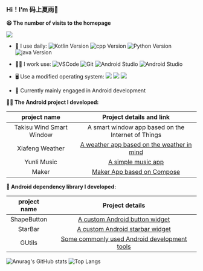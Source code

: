 ### Hi！I’m 码上夏雨👋
**😆 The number of visits to the homepage**

[![](https://count.getloli.com/get/@SakurajimaMaii.github.readme)](https://count.getloli.com/)

- 🚀 I use daily: ![Kotlin Version](https://img.shields.io/badge/Kotlin-1.5.30-%2300d2d3?logo=kotlin) ![cpp Version](https://img.shields.io/badge/cpp-C%2B%2B23-%230984e3?logo=C%2B%2B&logoColor=659ad2) ![Python Version](https://img.shields.io/badge/python-v3.8.3-%23e84393?logo=Python&logoColor=ff9f43) ![java Version](https://img.shields.io/badge/java-8-%231e3799?logo=java&logoColor=eb2f06)

- 👨‍💼 I work use: ![VSCode](https://img.shields.io/badge/-VSCode-%231e3799?logo=VisualStudioCode) ![Git](https://img.shields.io/badge/-Git-%232d3436?logo=git&logoColor=d35400) ![Android Studio](https://img.shields.io/badge/-Android%20Studio-%2357606f?logo=AndroidStudio&logoColor=2ed573) ![Android Studio](https://img.shields.io/badge/-Github-%232f3542?logo=Github&logoColor=ffffff) 

- 🖥 Use a modified operating system: <img src="https://img.shields.io/badge/Android--0?style=social&logo=Android&logoColor=3DDC84"/> <img src="https://img.shields.io/badge/Windows10--0?style=social&logo=Windows&logoColor=0078D6"/> <img src="https://img.shields.io/badge/Centos7--0?style=social&logo=Centos&logoColor=262577"/>    

- 📓 Currently mainly engaged in Android development

**👨‍💻 The Android project I developed:**

|  project name   | Project details and link  |
|  :----:  | :----:  |
| Takisu Wind Smart Window  | A smart window app based on the Internet of Things |
| Xiafeng Weather   | [A weather app based on the weather in mind](https://github.com/SakurajimaMaii/XiaFengWeather) |
| Yunli Music | [A simple music app](https://github.com/SakurajimaMaii/GMusic-Compose-Samples) |
| Maker | [Maker App based on Compose](https://github.com/SakurajimaMaii/Maker-Compose-Samples) |

**🤖 Android dependency library I developed:**

|  project name   | Project details  |
|  :----:  | :----:  |
| ShapeButton  | [A custom Android button widget](https://github.com/SakurajimaMaii/ShapeButton) |
| StarBar  | [A custom Android starbar widget](https://github.com/SakurajimaMaii/StarBar) |
| GUtils  | [Some commonly used Android development tools](https://github.com/SakurajimaMaii/GUtils) |

![Anurag's GitHub stats](https://github-readme-stats.vercel.app/api?username=SakurajimaMaii&show_icons=true&theme=default&count_private=true)
![Top Langs](https://github-readme-stats.vercel.app/api/top-langs/?username=SakurajimaMaii&count_private=true)

<!--START_SECTION:waka-->
<!--END_SECTION:waka-->
